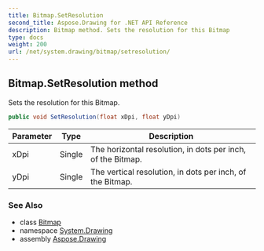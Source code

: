 ```yaml
---
title: Bitmap.SetResolution
second_title: Aspose.Drawing for .NET API Reference
description: Bitmap method. Sets the resolution for this Bitmap
type: docs
weight: 200
url: /net/system.drawing/bitmap/setresolution/
---
```

## Bitmap.SetResolution method

Sets the resolution for this Bitmap.

```csharp
public void SetResolution(float xDpi, float yDpi)
```

| Parameter | Type | Description |
| --- | --- | --- |
| xDpi | Single | The horizontal resolution, in dots per inch, of the Bitmap. |
| yDpi | Single | The vertical resolution, in dots per inch, of the Bitmap. |

### See Also

* class [Bitmap](../)
* namespace [System.Drawing](../../bitmap/)
* assembly [Aspose.Drawing](../../../)


